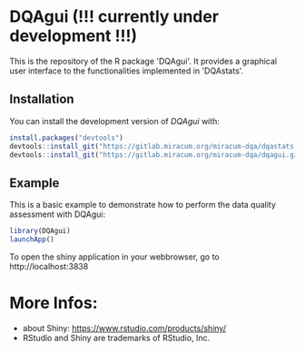 # DQAgui (!!! currently under development !!!)

This is the repository of the R package 'DQAgui'. It provides a graphical user interface to the functionalities implemented in 'DQAstats'. 

## Installation

You can install the development version of *DQAgui* with:

``` r
install.packages("devtools")
devtools::install_git("https://gitlab.miracum.org/miracum-dqa/dqastats.git", credentials = git2r::cred_user_pass(rstudioapi::askForPassword(prompt = "Username"), rstudioapi::askForPassword()))
devtools::install_git("https://gitlab.miracum.org/miracum-dqa/dqagui.git", credentials = git2r::cred_user_pass(rstudioapi::askForPassword(prompt = "Username"), rstudioapi::askForPassword()))
```

## Example

This is a basic example to demonstrate how to perform the data quality assessment with DQAgui:

``` r
library(DQAgui)
launchApp()
```
To open the shiny application in your webbrowser, go to http://localhost:3838

# More Infos:
- about Shiny: https://www.rstudio.com/products/shiny/  
- RStudio and Shiny are trademarks of RStudio, Inc. 
